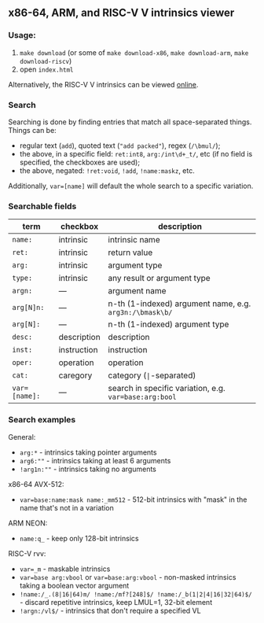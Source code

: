## x86-64, ARM, and RISC-V V intrinsics viewer

### Usage:
1. `make download` (or some of `make download-x86`, `make download-arm`, `make download-riscv`)
2. open `index.html`

Alternatively, the RISC-V V intrinsics can be viewed [online](https://dzaima.github.io/intrinsics-viewer).

### Search

Searching is done by finding entries that match all space-separated things. Things can be:

- regular text (`add`), quoted text (`"add packed"`), regex (`/\bmul/`);
- the above, in a specific field: `ret:int8`, `arg:/int\d+_t/`, etc (if no field is specified, the checkboxes are used);
- the above, negated: `!ret:void`, `!add`, `!name:maskz`, etc.

Additionally, `var=[name]` will default the whole search to a specific variation.

### Searchable fields

term          | checkbox    | description
--------------|-------------|-------------
`name:`       | intrinsic   | intrinsic name
`ret:`        | intrinsic   | return value
`arg:`        | intrinsic   | argument type
`type:`       | intrinsic   | any result or argument type
`argn:`       | —           | argument name
`arg[N]n:`    | —           | n-th (1-indexed) argument name, e.g. `arg3n:/\bmask\b/`
`arg[N]:`     | —           | n-th (1-indexed) argument type
`desc:`       | description | description
`inst:`       | instruction | instruction
`oper:`       | operation   | operation
`cat:`        | caregory    | category (`\|`-separated)
`var=[name]:` | —           | search in specific variation, e.g. `var=base:arg:bool`

### Search examples

General:

- `arg:*` - intrinsics taking pointer arguments
- `arg6:""` - intrinsics taking at least 6 arguments
- `!arg1n:""` - intrinsics taking no arguments

x86-64 AVX-512:

- `var=base:name:mask name:_mm512` - 512-bit intrinsics with "mask" in the name that's not in a variation

ARM NEON:

- `name:q_` - keep only 128-bit intrinsics

RISC-V rvv:

- `var=_m` - maskable intrinsics
- `var=base arg:vbool` or `var=base:arg:vbool` - non-masked intrinsics taking a boolean vector argument
- `!name:/_.(8|16|64)m/ !name:/mf?[248]$/ !name:/_b(1|2|4|16|32|64)$/` - discard repetitive intrinsics, keep LMUL=1, 32-bit element
- `!argn:/vl$/` - intrinsics that don't require a specified VL